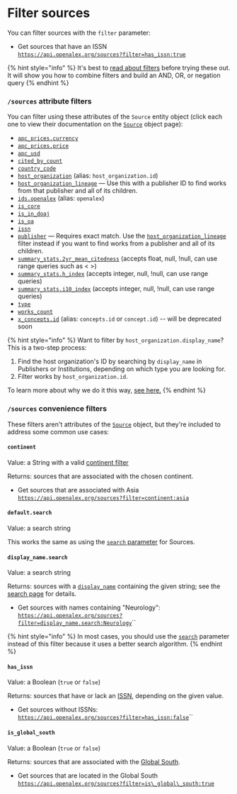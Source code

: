 # Filter sources

You can filter sources with the `filter` parameter:

* Get sources that have an ISSN\
  [`https://api.openalex.org/sources?filter=has_issn:true`](https://api.openalex.org/sources?filter=has\_issn:true)

{% hint style="info" %}
It's best to [read about filters](../../how-to-use-the-api/get-lists-of-entities/filter-entity-lists.md) before trying these out. It will show you how to combine filters and build an AND, OR, or negation query
{% endhint %}

### `/sources` attribute filters

You can filter using these attributes of the `Source` entity object (click each one to view their documentation on the [`Source`](source-object.md) object page):

* [`apc_prices.currency`](source-object.md#apc\_prices)
* [`apc_prices.price`](source-object.md#apc\_prices)
* [`apc_usd`](source-object.md#apc\_usd)
* [`cited_by_count`](source-object.md#cited\_by\_count)
* [`country_code`](source-object.md#country\_code)
* [`host_organization`](source-object.md#host\_organization) (alias: `host_organization.id`)
* [`host_organization_lineage`](source-object.md#host_organization_lineage) — Use this with a publisher ID to find works from that publisher and all of its children.
* [`ids.openalex`](source-object.md#ids) (alias: `openalex`)
* [`is_core`](source-object.md#is_core)
* [`is_in_doaj`](source-object.md#is\_in\_doaj)
* [`is_oa`](source-object.md#is\_oa)
* [`issn`](source-object.md#issn)
* [`publisher`](source-object.md#publisher) — Requires exact match. Use the [`host_organization_lineage`](source-object.md#host_organization_lineage) filter instead if you want to find works from a publisher and all of its children.
* [`summary_stats.2yr_mean_citedness`](source-object.md#summary_stats) (accepts float, null, !null, can use range queries such as < >)
* [`summary_stats.h_index`](source-object.md#summary_stats) (accepts integer, null, !null, can use range queries)
* [`summary_stats.i10_index`](source-object.md#summary_stats) (accepts integer, null, !null, can use range queries)
* [`type`](source-object.md#type)
* [`works_count`](source-object.md#works\_count)
* [`x_concepts.id`](source-object.md#x\_concepts) (alias: `concepts.id` or `concept.id`) -- will be deprecated soon

{% hint style="info" %}
Want to filter by `host_organization.display_name`? This is a two-step process:

1. Find the host organization's ID by searching by `display_name` in Publishers or Institutions, depending on which type you are looking for.
2. Filter works by `host_organization.id`.

To learn more about why we do it this way, [see here.](../works/search-works.md#why-cant-i-search-by-name-of-related-entity-author-name-institution-name-etc.)
{% endhint %}

### `/sources` convenience filters

These filters aren't attributes of the [`Source`](source-object.md) object, but they're included to address some common use cases:

#### `continent`

Value: a String with a valid [continent filter](../geo/continents.md#filter-by-continent)

Returns: sources that are associated with the chosen continent.

* Get sources that are associated with Asia\
  [`https://api.openalex.org/sources?filter=continent:asia`](https://api.openalex.org/sources?filter=continent:asia)

#### `default.search`

Value: a search string

This works the same as using the [`search` parameter](./search-sources.md#search-sources) for Sources.

#### `display_name.search`

Value: a search string

Returns: sources with a [`display_name`](source-object.md#display\_name) containing the given string; see the [search page](search-sources.md) for details.

* Get sources with names containing "Neurology":\
  [`https://api.openalex.org/sources?filter=display_name.search:Neurology`](https://api.openalex.org/sources?filter=display\_name.search:Neurology)``

{% hint style="info" %}
In most cases, you should use the [`search`](search-sources.md#sources-full-search) parameter instead of this filter because it uses a better search algorithm.
{% endhint %}

#### `has_issn`

Value: a Boolean (`true` or `false`)

Returns: sources that have or lack an [ISSN](./source-object.md#issn), depending on the given value.

* Get sources without ISSNs:\
  [`https://api.openalex.org/sources?filter=has_issn:false`](https://api.openalex.org/sources?filter=has\_issn:false)``

#### `is_global_south`

Value: a Boolean (`true` or `false`)

Returns: sources that are associated with the [Global South](../geo/regions.md#global-south).

* Get sources that are located in the Global South\
  [`https://api.openalex.org/sources?filter=is\_global\_south:true`](https://api.openalex.org/sources?filter=is\_global\_south:true)
